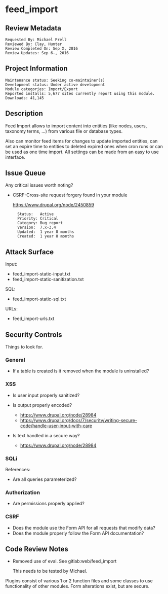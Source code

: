 # feed_import

## Review Metadata

    Requested By: Michael Prell
    Reviewed By: Clay, Hunter
    Review Completed On: Sep X, 2016
    Review Updates: Sep 6-, 2016


## Project Information

    Maintenance status: Seeking co-maintainer(s)
    Development status: Under active development
    Module categories: Import/Export
    Reported installs: 5,677 sites currently report using this module.
    Downloads: 41,145


## Description

Feed Import allows to import content into entities (like nodes, users, taxonomy
terms, ...) from various file or database types.

Also can monitor feed items for changes to update imported entities,
can set an expire time to entities to deleted expired ones when cron runs
or can be used as one time import.
All settings can be made from an easy to use interface. 


## Issue Queue

Any critical issues worth noting?

- CSRF-Cross-site request forgery found in your module

  https://www.drupal.org/node/2450859

        Status:   Active
        Priority: Critical 
        Category: Bug report 
        Version:  7.x-3.4 
        Updated:  1 year 8 months 
        Created:  1 year 8 months 


## Attack Surface

Input: 
- feed_import-static-input.txt
- feed_import-static-sanitization.txt

SQL:
- feed_import-static-sql.txt

URLs:
- feed_import-urls.txt


## Security Controls

Things to look for.

### General

- If a table is created is it removed when the module is uninstalled?

### XSS

- Is user input properly sanitized?
- Is output properly encoded?
    - https://www.drupal.org/node/28984
    - https://www.drupal.org/docs/7/security/writing-secure-code/handle-user-input-with-care

- Is text handled in a secure way? 
    - https://www.drupal.org/node/28984
  
### SQLi 

References:

- Are all queries parameterized?


### Authorization

- Are permissions properly applied?


### CSRF

- Does the module use the Form API for all requests that modify data?
- Does the module properly follow the Form API documentation?


## Code Review Notes

- Removed use of eval. See gitlab:web/feed_import

    This needs to be tested by Michael.

Plugins consist of various 1 or 2 function files and some classes to use
functionality of other modules. Form alterations exist, but are secure.


